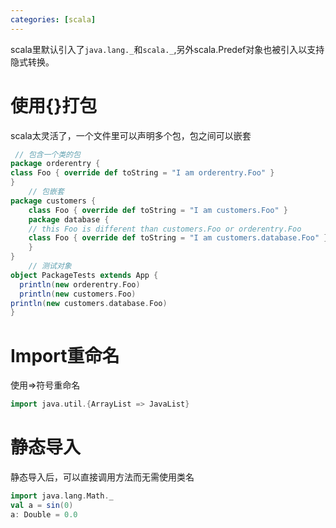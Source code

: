 ```yaml
---
categories: [scala]
---
```




scala里默认引入了`java.lang._`和`scala._`,另外scala.Predef对象也被引入以支持隐式转换。

# 使用{}打包

scala太灵活了，一个文件里可以声明多个包，包之间可以嵌套

```scala
 // 包含一个类的包
package orderentry {
class Foo { override def toString = "I am orderentry.Foo" }
}
    // 包嵌套
package customers {
    class Foo { override def toString = "I am customers.Foo" }
    package database {
    // this Foo is different than customers.Foo or orderentry.Foo
    class Foo { override def toString = "I am customers.database.Foo" }
    } 
}
    // 测试对象
object PackageTests extends App { 
  println(new orderentry.Foo)
  println(new customers.Foo)
println(new customers.database.Foo)
}
```

# Import重命名

使用=>符号重命名

```scala
import java.util.{ArrayList => JavaList}
```

# 静态导入

静态导入后，可以直接调用方法而无需使用类名

```scala
import java.lang.Math._
val a = sin(0)
a: Double = 0.0
```

